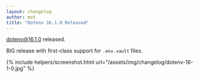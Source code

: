 ```yaml
---
layout: changelog
author: mot
title: "Dotenv 16.1.0 Released"
---
```


dotenv@16.1.0 released.

BIG release with first-class support for `.env.vault` files.

{% include helpers/screenshot.html url="/assets/img/changelog/dotenv-16-1-0.jpg" %}
